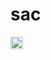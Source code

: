 # sac

[<img alt="build status" src="https://img.shields.io/github/actions/workflow/status/GenerateNU/sac/go.yml?branch=main&style=for-the-badge" height="20">](https://github.com/GenerateNU/sac/actions?query=branch%3Amain)
